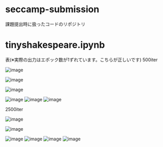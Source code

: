 # seccamp-submission
課題提出時に扱ったコードのリポジトリ

# tinyshakespeare.ipynb
表(※実際の出力はエポック数が1ずれています。こちらが正しいです)
500iter

![image](https://github.com/meronsyu/seccamp-submission/assets/107108868/d4f6fc11-489f-4d3a-a664-b4b1938d667a)

![image](https://github.com/meronsyu/seccamp-submission/assets/107108868/c5613be0-9d6c-484a-bfd8-581ef9396e3e)

![image](https://github.com/meronsyu/seccamp-submission/assets/107108868/350672eb-b0b7-4054-a023-58777e036f3f)

![image](https://github.com/meronsyu/seccamp-submission/assets/107108868/c4813262-c2ae-4eb6-8a17-e99d992371c1)
![image](https://github.com/meronsyu/seccamp-submission/assets/107108868/c24d0223-422e-4dcd-a78e-342b14da466f)
![image](https://github.com/meronsyu/seccamp-submission/assets/107108868/ee05ec18-6ec8-4e9f-bd9d-f6dfe1a0a2af)

2500iter

![image](https://github.com/meronsyu/seccamp-submission/assets/107108868/dd886d4d-b8d5-48c5-a64a-d225901c14a6)

![image](https://github.com/meronsyu/seccamp-submission/assets/107108868/9b999937-f1fb-4413-81a2-224cd14fe1fd)

![image](https://github.com/meronsyu/seccamp-submission/assets/107108868/c54b6e95-2b6b-44ae-8fc7-d646a1fe2ae5)
![image](https://github.com/meronsyu/seccamp-submission/assets/107108868/1709e3ce-8149-4773-8289-7beefcf2098c)
![image](https://github.com/meronsyu/seccamp-submission/assets/107108868/3cf8ab82-12b5-4612-a218-ff6265453b28)
![image](https://github.com/meronsyu/seccamp-submission/assets/107108868/a3b99c2b-0e87-4a41-9fe8-4f57e6bec124)







